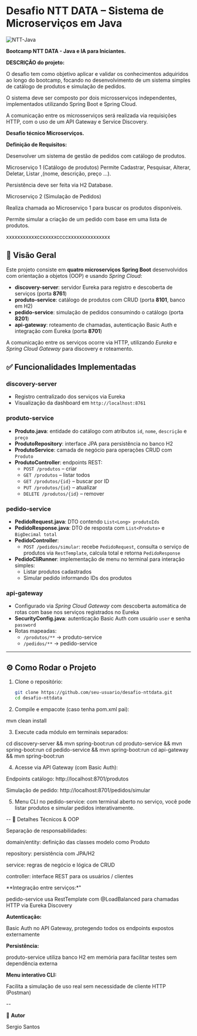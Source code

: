 # Desafio NTT DATA – Sistema de Microserviços em Java

![NTT-Java](https://github.com/user-attachments/assets/f76324e9-34c6-47db-91e5-1e68d739aa9c)

**Bootcamp NTT DATA - Java e IA para Iniciantes.**


**DESCRIÇÃO do projeto:**

O desafio tem como objetivo aplicar e validar os conhecimentos adquiridos ao longo do bootcamp, focando no desenvolvimento de um sistema simples de catálogo de produtos e simulação de pedidos. 

O sistema deve ser composto por dois microsserviços independentes, implementados utilizando Spring Boot e Spring Cloud. 

A comunicação entre os microsserviços será realizada via requisições HTTP, com o uso de um API Gateway e Service Discovery.


**Desafio técnico Microserviços.**

  **Definição de Requisitos:**

Desenvolver um sistema de gestão de pedidos com catálogo de produtos.

Microserviço 1 (Catálogo de produtos)
Permite Cadastrar, Pesquisar, Alterar, Deletar, Listar ,(nome, descrição, preço ...).

Persistência deve ser feita via H2 Database.

Microserviço 2 (Simulação de Pedidos)

Realiza chamada ao Microserviço 1 para buscar os produtos disponíveis.

Permite simular a criação de um pedido com base em uma lista de produtos.


xxxxxxxxxxxccxxxxxccccxxxxxxxxxxxxxxx







## 📌 Visão Geral

Este projeto consiste em **quatro microserviços Spring Boot** desenvolvidos com orientação a objetos (OOP) e usando *Spring Cloud*:

- **discovery-server**: servidor Eureka para registro e descoberta de serviços (porta **8761**)
- **produto-service**: catálogo de produtos com CRUD (porta **8101**, banco em H2)
- **pedido-service**: simulação de pedidos consumindo o catálogo (porta **8201**)
- **api-gateway**: roteamento de chamadas, autenticação Basic Auth e integração com Eureka (porta **8701**)

A comunicação entre os serviços ocorre via HTTP, utilizando *Eureka* e *Spring Cloud Gateway* para discovery e roteamento.


## ✅ Funcionalidades Implementadas

### discovery-server
- Registro centralizado dos serviços via Eureka
- Visualização da dashboard em `http://localhost:8761`

### produto-service
- **Produto.java**: entidade do catálogo com atributos `id`, `nome`, `descrição` e `preço`
- **ProdutoRepository**: interface JPA para persistência no banco H2
- **ProdutoService**: camada de negócio para operações CRUD com `Produto`
- **ProdutoController**: endpoints REST:
  - `POST /produtos` – criar
  - `GET /produtos` – listar todos
  - `GET /produtos/{id}` – buscar por ID
  - `PUT /produtos/{id}` – atualizar
  - `DELETE /produtos/{id}` – remover

### pedido-service
- **PedidoRequest.java**: DTO contendo `List<Long> produtoIds`
- **PedidoResponse.java**: DTO de resposta com `List<Produto>` e `BigDecimal total`
- **PedidoController**:
  - `POST /pedidos/simular`: recebe `PedidoRequest`, consulta o serviço de produtos via `RestTemplate`, calcula total e retorna `PedidoResponse`
- **PedidoCliRunner**: implementação de menu no terminal para interação simples:
  - Listar produtos cadastrados
  - Simular pedido informando IDs dos produtos

### api-gateway
- Configurado via *Spring Cloud Gateway* com descoberta automática de rotas com base nos serviços registrados no Eureka
- **SecurityConfig.java**: autenticação Basic Auth com usuário `user` e senha `password`
- Rotas mapeadas:
  - `/produtos/**` → produto-service
  - `/pedidos/**` → pedido-service

---

## ⚙️ Como Rodar o Projeto

1. Clone o repositório:
   ```bash
   git clone https://github.com/seu-usuario/desafio-nttdata.git
   cd desafio-nttdata

2. Compile e empacote (caso tenha pom.xml pai):

mvn clean install


3. Execute cada módulo em terminais separados:

cd discovery-server && mvn spring-boot:run
cd produto-service && mvn spring-boot:run
cd pedido-service && mvn spring-boot:run
cd api-gateway && mvn spring-boot:run


4. Acesse via API Gateway (com Basic Auth):

Endpoints catálogo: http://localhost:8701/produtos

Simulação de pedido: http://localhost:8701/pedidos/simular



5. Menu CLI no pedido-service: com terminal aberto no serviço, você pode listar produtos e simular pedidos interativamente.



--
📘 Detalhes Técnicos & OOP

Separação de responsabilidades:

domain/entity: definição das classes modelo como Produto

repository: persistência com JPA/H2

service: regras de negócio e lógica de CRUD

controller: interface REST para os usuários / clientes


**Integração entre serviços:*"

pedido-service usa RestTemplate com @LoadBalanced para chamadas HTTP via Eureka Discovery


**Autenticação:**

Basic Auth no API Gateway, protegendo todos os endpoints expostos externamente


**Persistência:**

produto-service utiliza banco H2 em memória para facilitar testes sem dependência externa


**Menu interativo CLI:**

Facilita a simulação de uso real sem necessidade de cliente HTTP (Postman)



--

🙋 **Autor**

Sergio Santos 












